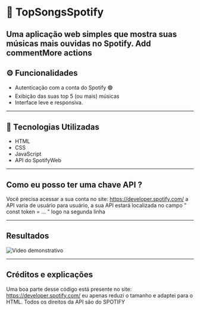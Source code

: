 # 🎵 TopSongsSpotify

Uma aplicação web simples que mostra suas músicas mais ouvidas no Spotify.
Add commentMore actions
---

## ⚙️ Funcionalidades

- Autenticação com a conta do Spotify 🟢
- Exibição das suas top 5 (ou mais) músicas
- Interface leve e responsiva.  

---

## 🔨 Tecnologias Utilizadas

- HTML
- CSS
- JavaScript   
- API do SpotifyWeb 

---

## Como eu posso ter uma chave API ?

Você precisa acessar a sua conta no site: https://developer.spotify.com/
a API varia de usuário para usuário, a sua API estará localizada no campo
" const token = ... " logo na segunda linha

---


## Resultados

![Video demonstrativo](https://raw.githubusercontent.com/DanielGalleazzo/TopSongsSpotify/refs/heads/main/Top%20M%C3%BAsicas%20do%20Spotify%20-%20Google%20Chrome%202025-06-02%2020-24-19.gif)

---

## Créditos e explicações

Uma boa parte desse código está presente no site: https://developer.spotify.com/
eu apenas reduzi o tamanho e adaptei para o HTML. 
Todos os direitos da API são do SPOTIFY 
